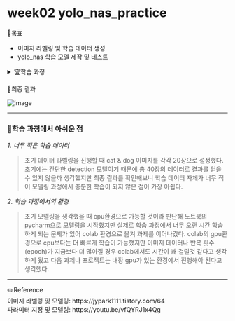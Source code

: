 # week02 yolo_nas_practice

📖목표
- 이미지 라벨링 및 학습 데이터 생성
- yolo_nas 학습 모델 제작 및 테스트

<details>
  <summary>🏆학습 과정</summary>
  <div>
    <ul>
      <li>1. 이미지 라벨링 <br />
        (1) Roboflow를 통해 cat & dog 이미지 라벨링</li>
      <li>2. 라이브러리 설치 및 import & gpu 설정(학습 과정에서 cpu만으로는 ram 메모리 부족)</li>
      <li>3. 학습 모델 checkpoint 생성 및 라벨링 이미지 불러오기</li>
      <li>4. 이미지 데이터 분류 및 파라미터 설정</li>
      <li>5. 모델 인스턴스화(s, l, m 중 s와 l 모델로 테스트) <br /> 
        (1) 초기 모델은 s모델로 시작 <br />  
        (2) 모델 완성 후 테스트 과정에서 l모델로 변경 </li>
      <li>6. 모델 학습에 필요한 파라미터 설정 <br />
        (1) 학습 과정에서 max_epoch 변수 값 변경(10 -> 15 -> 20 -> 100) <br />
        (2) 각 반복 횟수별로 detection 확인</li>
      <li>7. 모델링 시작</li>
      <li>8. 최적 모델 확인 <br />
        (1) 지정해둔 checkpoint의 pth파일을 통해 최적의 모델 확인</li>
      <li>9. 최적 모델 테스트 결과 확인</li>
      <li>10. 새로운 이미지로 detection 확인</li>
    </ul>
  </div>
</details>

🥉최종 결과  <div></div> ![image](https://github.com/gyuchangShim/yolo_nas_practice/assets/132640569/24d2bd3f-ef39-43b7-bbf0-8f58ec812b57)

<hr />

### 📎학습 과정에서 아쉬운 점
*1. 너무 적은 학습 데이터* <br />
> 초기 데이터 라벨링을 진행할 때 cat & dog 이미지를 각각 20장으로 설정했다. 초기에는 간단한 detection 모델이기 때문에 총 40장의 데이터로 결과를 얻을 수 있지 않을까 생각했지만 최종 결과를 확인해보니 학습 데이터 자체가 너무 적어 모델링 과정에서 충분한 학습이 되지 않은 점이 가장 아쉽다.


*2. 학습 과정에서의 환경* <br />
> 초기 모델링을 생각했을 때 cpu환경으로 가능할 것이라 판단해 노트북의 pycharm으로 모델링을 시작했지만 실제로 학습 과정에서 너무 오랜 시간 학습하게 되는 문제가 있어 colab 환경으로 옮겨 과제를 이어나갔다. colab의 gpu환경으로 cpu보다는 더 빠르게 학습이 가능했지만 이미지 데이터나 반복 횟수(epoch)가 지금보다 더 많아질 경우 colab에서도 시간이 꽤 걸릴것 같다고 생각하게 됬고 다음 과제나 프로젝트는 내장 gpu가 있는 환경에서 진행해야 된다고 생각했다.


<hr />
✏️Reference <br />
 이미지 라벨링 및 모델링: https://jypark1111.tistory.com/64 <br />
 파라미터 지정 및 모델링: https://youtu.be/vfQYRJ1x4Qg
